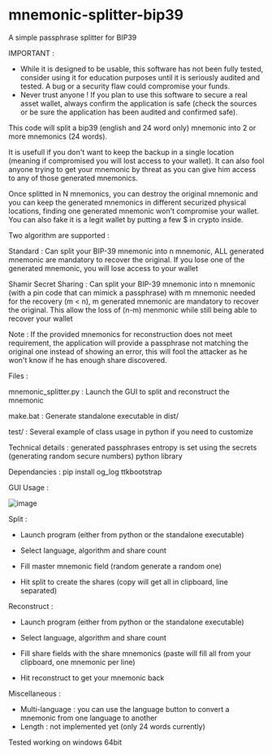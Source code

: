 # mnemonic-splitter-bip39
A simple passphrase splitter for BIP39

IMPORTANT : 
- While it is designed to be usable, this software has not been fully tested, consider using it for education purposes until it is seriously audited and tested. A bug or a security flaw could compromise your funds.
- Never trust anyone ! If you plan to use this software to secure a real asset wallet, always confirm the application is safe (check the sources or be sure the application has been audited and confirmed safe). 

This code will split a bip39 (english and 24 word only) mnemonic into 2 or more mnemonics (24 words).

It is usefull if you don't want to keep the backup in a single location (meaning if compromised you will lost access to your wallet). It can also fool anyone trying to get your mnemonic by threat as you can give him access to any of those generated mnemonics.

Once splitted in N mnemonics, you can destroy the original mnemonic and you can keep the generated mnemonics in different securized physical locations, finding one generated mnemonic won't compromise your wallet. You can also fake it is a legit wallet by putting a few $ in crypto inside.

Two algorithm are supported :

Standard : Can split your BIP-39 mnemonic into n mnemonic, ALL generated mnemonic are mandatory to recover the original. If you lose one of the generated mnemonic, you will lose access to your wallet

Shamir Secret Sharing : Can split your BIP-39 mnemonic into n mnemonic (with a pin code that can mimick a passphrase) with m mnemonic needed for the recovery (m < n), m generated mnemonic are mandatory to recover the original. This allow the loss of (n-m) menmonic while still being able to recover your wallet

Note : If the provided mnemonics for reconstruction does not meet requirement, the application will provide a passphrase not matching the original one instead of showing an error, this will fool the attacker as he won't know if he has enough share discovered. 

Files :

mnemonic_splitter.py : Launch the GUI to split and reconstruct the mnemonic

make.bat : Generate standalone executable in dist/

test/ : Several example of class usage in python if you need to customize

Technical details : generated passphrases entropy is set using the secrets (generating random secure numbers) python library

Dependancies : pip install og_log ttkbootstrap

GUI Usage :

![image](https://github.com/user-attachments/assets/6a1e3889-9d27-4426-80ee-cb20669e332f)

Split :

- Launch program (either from python or the standalone executable)

- Select language, algorithm and share count 

- Fill master mnemonic field (random generate a random one)

- Hit split to create the shares (copy will get all in clipboard, line separated)

Reconstruct : 

- Launch program (either from python or the standalone executable)

- Select language, algorithm and share count 

- Fill share fields with the share mnemonics (paste will fill all from your clipboard, one mnemonic per line)

- Hit reconstruct to get your mnemonic back

Miscellaneous :

- Multi-language : you can use the language button to convert a mnemonic from one language to another
- Length : not implemented yet (only 24 words currently) 

Tested working on windows 64bit

